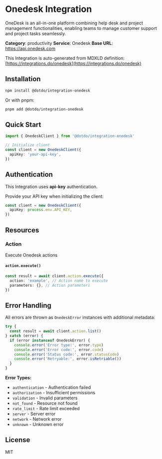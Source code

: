 # Onedesk Integration

OneDesk is an all-in-one platform combining help desk and project management functionalities, enabling teams to manage customer support and project tasks seamlessly.

**Category**: productivity
**Service**: Onedesk
**Base URL**: https://api.onedesk.com

This Integration is auto-generated from MDXLD definition: [https://integrations.do/onedesk](https://integrations.do/onedesk)

## Installation

```bash
npm install @dotdo/integration-onedesk
```

Or with pnpm:

```bash
pnpm add @dotdo/integration-onedesk
```

## Quick Start

```typescript
import { OnedeskClient } from '@dotdo/integration-onedesk'

// Initialize client
const client = new OnedeskClient({
  apiKey: 'your-api-key',
})
```

## Authentication

This Integration uses **api-key** authentication.

Provide your API key when initializing the client:

```typescript
const client = new OnedeskClient({
  apiKey: process.env.API_KEY,
})
```

## Resources

### Action

Execute Onedesk actions

#### `action.execute()`

```typescript
const result = await client.action.execute({
  action: 'example', // Action name to execute
  parameters: {}, // Action parameters
})
```

## Error Handling

All errors are thrown as `OnedeskError` instances with additional metadata:

```typescript
try {
  const result = await client.action.list()
} catch (error) {
  if (error instanceof OnedeskError) {
    console.error('Error type:', error.type)
    console.error('Error code:', error.code)
    console.error('Status code:', error.statusCode)
    console.error('Retryable:', error.isRetriable())
  }
}
```

**Error Types:**

- `authentication` - Authentication failed
- `authorization` - Insufficient permissions
- `validation` - Invalid parameters
- `not_found` - Resource not found
- `rate_limit` - Rate limit exceeded
- `server` - Server error
- `network` - Network error
- `unknown` - Unknown error

## License

MIT
